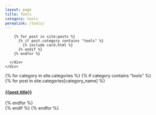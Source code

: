 ```yaml
---
layout: page
title: Tools
category: tools
permalink: /tools/
---
```


  <section class="blog">
    <div class="container">
      <div class="post-list" itemscope="" itemtype="http://schema.org/Blog">

        {% for post in site:posts %}
          {% if post.category contains "tools" %}
            {% include card.html %}
          {% endif %}
        {% endfor %}

      </div>
    </div>
  </section>

<div>
{% for category in site.categories %}
  {% if category contains "tools" %}
  <div class="archive-group">
    {% for post in site.categories[category_name] %}
    <article class="archive-item">
      <h4><a href="{{ site.baseurl }}{{ post.url }}">{{post.title}}</a></h4>
    </article>
    {% endfor %}
  </div>
  {% endif %}
{% endfor %}
</div>
